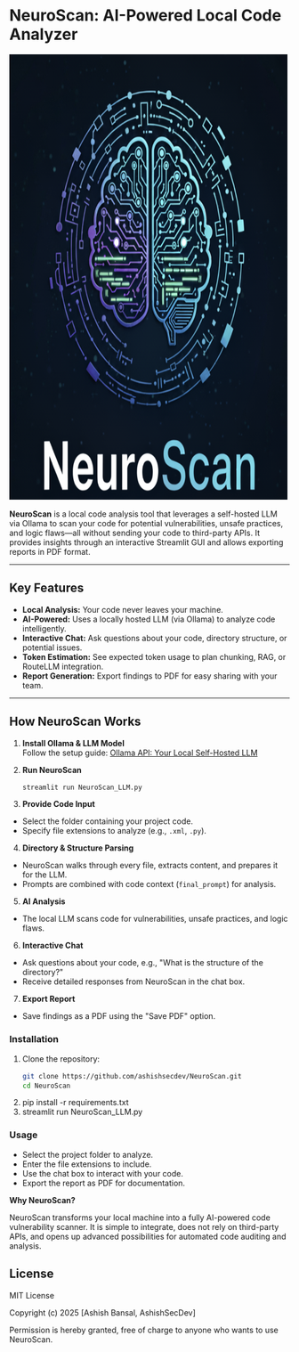 # NeuroScan: AI-Powered Local Code Analyzer

<img src="https://github.com/ashishsecdev/NeuroScan/blob/main/NeuroScan.png" alt="NeuroScan" width="500" height="800"/>

**NeuroScan** is a local code analysis tool that leverages a self-hosted LLM via Ollama to scan your code for potential vulnerabilities, unsafe practices, and logic flaws—all without sending your code to third-party APIs. It provides insights through an interactive Streamlit GUI and allows exporting reports in PDF format.

---

## Key Features

- **Local Analysis:** Your code never leaves your machine.  
- **AI-Powered:** Uses a locally hosted LLM (via Ollama) to analyze code intelligently.  
- **Interactive Chat:** Ask questions about your code, directory structure, or potential issues.  
- **Token Estimation:** See expected token usage to plan chunking, RAG, or RouteLLM integration.  
- **Report Generation:** Export findings to PDF for easy sharing with your team.  

---

## How NeuroScan Works

1. **Install Ollama & LLM Model**  
   Follow the setup guide: [Ollama API: Your Local Self-Hosted LLM](https://medium.com/@ashishsecdev/ollama-api-your-local-self-hosted-llm-08d2362598ad)

2. **Run NeuroScan**  
   ```bash
   streamlit run NeuroScan_LLM.py

3. **Provide Code Input** 

- Select the folder containing your project code.  
- Specify file extensions to analyze (e.g., `.xml`, `.py`).  

4. **Directory & Structure Parsing** 

- NeuroScan walks through every file, extracts content, and prepares it for the LLM.  
- Prompts are combined with code context (`final_prompt`) for analysis.  

5. **AI Analysis** 

- The local LLM scans code for vulnerabilities, unsafe practices, and logic flaws.  

6. **Interactive Chat** 

- Ask questions about your code, e.g., "What is the structure of the directory?"  
- Receive detailed responses from NeuroScan in the chat box.  

7. **Export Report** 

- Save findings as a PDF using the "Save PDF" option.  



### Installation

1. Clone the repository:  
   ```bash
   git clone https://github.com/ashishsecdev/NeuroScan.git
   cd NeuroScan
2. pip install -r requirements.txt
3. streamlit run NeuroScan_LLM.py

### Usage

- Select the project folder to analyze.
- Enter the file extensions to include.
- Use the chat box to interact with your code.
- Export the report as PDF for documentation.


**Why NeuroScan?**

NeuroScan transforms your local machine into a fully AI-powered code vulnerability scanner. It is simple to integrate, does not rely on third-party APIs, and opens up advanced possibilities for automated code auditing and analysis.

## License

MIT License

Copyright (c) 2025 [Ashish Bansal, AshishSecDev]

Permission is hereby granted, free of charge to anyone who wants to use NeuroScan.

